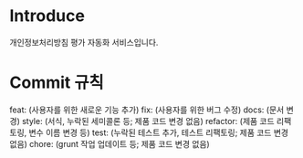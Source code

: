 # Introduce
 개인정보처리방침 평가 자동화 서비스입니다.

# Commit 규칙
feat: (사용자를 위한 새로운 기능 추가)
fix: (사용자를 위한 버그 수정)
docs: (문서 변경)
style: (서식, 누락된 세미콜론 등; 제품 코드 변경 없음)
refactor: (제품 코드 리팩토링, 변수 이름 변경 등)
test: (누락된 테스트 추가, 테스트 리팩토링; 제품 코드 변경 없음)
chore: (grunt 작업 업데이트 등; 제품 코드 변경 없음)

